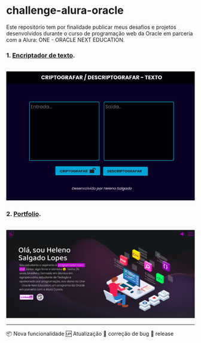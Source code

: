 # challenge-alura-oracle

 Este repositório tem por finalidade publicar meus desafios e projetos  desenvolvidos durante o curso de programação web da Oracle em parceria com a Alura: ONE - ORACLE NEXT EDUCATION.

### 1. [Encriptador de texto](https://helenosalgado.github.io/challenge-alura-oracle/encriptador-texto/index.html).
<br>
<img src="img/captura-de-tela-de-2022-06.png">

### 2. [Portfolio](https://helenosalgado.github.io/challenge-alura-oracle/portfolio/index.html).
<br>
<img src="img/print-portfolio-2022-07-01 09-56-19.png">
<hr>
📦 Nova funcionalidade
🆙 Atualização
💓 correção de bug
🏁 release
